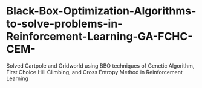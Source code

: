 # Black-Box-Optimization-Algorithms-to-solve-problems-in-Reinforcement-Learning-GA-FCHC-CEM-
Solved Cartpole and Gridworld using BBO techniques of Genetic Algorithm, First Choice Hill Climbing, and Cross Entropy Method in Reinforcement Learning
